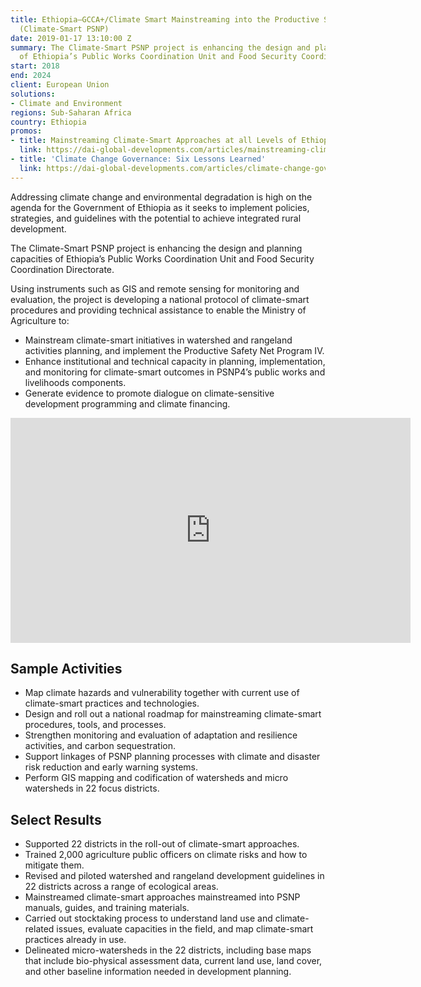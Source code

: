 ```yaml
---
title: Ethiopia—GCCA+/Climate Smart Mainstreaming into the Productive Safety Net Program
  (Climate-Smart PSNP)
date: 2019-01-17 13:10:00 Z
summary: The Climate-Smart PSNP project is enhancing the design and planning capacities
  of Ethiopia’s Public Works Coordination Unit and Food Security Coordination Directorate.
start: 2018
end: 2024
client: European Union
solutions:
- Climate and Environment
regions: Sub-Saharan Africa
country: Ethiopia
promos:
- title: Mainstreaming Climate-Smart Approaches at all Levels of Ethiopian Society
  link: https://dai-global-developments.com/articles/mainstreaming-climate-smart-approaches-at-all-levels-of-ethiopian-society
- title: 'Climate Change Governance: Six Lessons Learned'
  link: https://dai-global-developments.com/articles/climate-change-governance-six-lessons-learned
---
```


Addressing climate change and environmental degradation is high on the agenda for the Government of Ethiopia as it seeks to implement policies, strategies, and guidelines with the potential to achieve integrated rural development.

The Climate-Smart PSNP project is enhancing the design and planning capacities of Ethiopia’s Public Works Coordination Unit and Food Security Coordination Directorate.

Using instruments such as GIS and remote sensing for monitoring and evaluation, the project is developing a national protocol of climate-smart procedures and providing technical assistance to enable the Ministry of Agriculture to:
* Mainstream climate-smart initiatives in watershed and rangeland activities planning, and implement the Productive Safety Net Program IV.
* Enhance institutional and technical capacity in planning, implementation, and monitoring for climate-smart outcomes in PSNP4’s public works and livelihoods components.
* Generate evidence to promote dialogue on climate-sensitive development programming and climate financing.

<iframe src="https://player.vimeo.com/video/555353932" width="640" height="360" frameborder="0" allow="autoplay; fullscreen; picture-in-picture" allowfullscreen></iframe>

## Sample Activities

* Map climate hazards and vulnerability together with current use of climate-smart practices and technologies.
* Design and roll out a national roadmap for mainstreaming climate-smart procedures, tools, and processes.
* Strengthen monitoring and evaluation of adaptation and resilience activities, and carbon sequestration.
* Support linkages of PSNP planning processes with climate and disaster risk reduction and early warning systems.
* Perform GIS mapping and codification of watersheds and micro watersheds in 22 focus districts.

## Select Results

* Supported 22 districts in the roll-out of climate-smart approaches. 
* Trained 2,000 agriculture public officers on climate risks and how to mitigate them. 
* Revised and piloted watershed and rangeland development guidelines in 22 districts across a range of ecological areas. 
* Mainstreamed climate-smart approaches mainstreamed into PSNP manuals, guides, and training materials.  
* Carried out stocktaking process to understand land use and climate-related issues, evaluate capacities in the field, and map climate-smart practices already in use. 
* Delineated micro-watersheds in the 22 districts, including base maps that include bio-physical assessment data, current land use, land cover, and other baseline information needed in development planning.